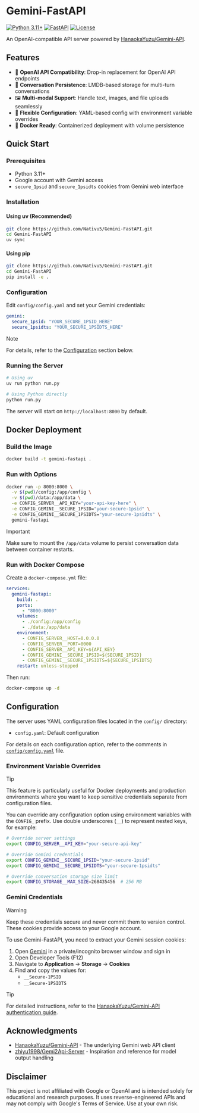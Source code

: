 # Gemini-FastAPI

[![Python 3.11+](https://img.shields.io/badge/python-3.11+-blue.svg)](https://www.python.org/downloads/)
[![FastAPI](https://img.shields.io/badge/FastAPI-0.115+-green.svg)](https://fastapi.tiangolo.com/)
[![License](https://img.shields.io/badge/license-MIT-blue.svg)](LICENSE)

An OpenAI-compatible API server powered by [HanaokaYuzu/Gemini-API](https://github.com/HanaokaYuzu/Gemini-API).

## Features

- 🚀 **OpenAI API Compatibility**: Drop-in replacement for OpenAI API endpoints
- 💾 **Conversation Persistence**: LMDB-based storage for multi-turn conversations
- 🖼️ **Multi-modal Support**: Handle text, images, and file uploads seamlessly
- 🔧 **Flexible Configuration**: YAML-based config with environment variable overrides
- 🐳 **Docker Ready**: Containerized deployment with volume persistence

## Quick Start

### Prerequisites

- Python 3.11+
- Google account with Gemini access
- `secure_1psid` and `secure_1psidts` cookies from Gemini web interface

### Installation

#### Using uv (Recommended)

```bash
git clone https://github.com/Nativu5/Gemini-FastAPI.git
cd Gemini-FastAPI
uv sync
```

#### Using pip

```bash
git clone https://github.com/Nativu5/Gemini-FastAPI.git
cd Gemini-FastAPI
pip install -e .
```

### Configuration

Edit `config/config.yaml` and set your Gemini credentials:
```yaml
gemini:
  secure_1psid: "YOUR_SECURE_1PSID_HERE"
  secure_1psidts: "YOUR_SECURE_1PSIDTS_HERE"
```

> [!NOTE]
> For details, refer to the [Configuration](#configuration-1) section below.

### Running the Server

```bash
# Using uv
uv run python run.py

# Using Python directly
python run.py
```

The server will start on `http://localhost:8000` by default.

## Docker Deployment

### Build the Image

```bash
docker build -t gemini-fastapi .
```

### Run with Options

```bash
docker run -p 8000:8000 \
  -v $(pwd)/config:/app/config \
  -v $(pwd)/data:/app/data \
  -e CONFIG_SERVER__API_KEY="your-api-key-here" \
  -e CONFIG_GEMINI__SECURE_1PSID="your-secure-1psid" \
  -e CONFIG_GEMINI__SECURE_1PSIDTS="your-secure-1psidts" \
  gemini-fastapi
```

> [!IMPORTANT]
> Make sure to mount the `/app/data` volume to persist conversation data between container restarts.

### Run with Docker Compose

Create a `docker-compose.yml` file:

```yaml
services:
  gemini-fastapi:
    build: .
    ports:
      - "8000:8000"
    volumes:
      - ./config:/app/config
      - ./data:/app/data
    environment:
      - CONFIG_SERVER__HOST=0.0.0.0
      - CONFIG_SERVER__PORT=8000
      - CONFIG_SERVER__API_KEY=${API_KEY}
      - CONFIG_GEMINI__SECURE_1PSID=${SECURE_1PSID}
      - CONFIG_GEMINI__SECURE_1PSIDTS=${SECURE_1PSIDTS}
    restart: unless-stopped
```

Then run:

```bash
docker-compose up -d
```

## Configuration

The server uses YAML configuration files located in the `config/` directory:

- `config.yaml`: Default configuration

For details on each configuration option, refer to the comments in [`config/config.yaml`](https://github.com/Nativu5/Gemini-FastAPI/blob/main/config/config.yaml) file.

### Environment Variable Overrides

> [!TIP]
> This feature is particularly useful for Docker deployments and production environments where you want to keep sensitive credentials separate from configuration files. 

You can override any configuration option using environment variables with the `CONFIG_` prefix. Use double underscores (`__`) to represent nested keys, for example:

```bash
# Override server settings
export CONFIG_SERVER__API_KEY="your-secure-api-key"

# Override Gemini credentials
export CONFIG_GEMINI__SECURE_1PSID="your-secure-1psid"
export CONFIG_GEMINI__SECURE_1PSIDTS="your-secure-1psidts"

# Override conversation storage size limit
export CONFIG_STORAGE__MAX_SIZE=268435456  # 256 MB
```

### Gemini Credentials

> [!WARNING]
> Keep these credentials secure and never commit them to version control. These cookies provide access to your Google account.

To use Gemini-FastAPI, you need to extract your Gemini session cookies:

1. Open [Gemini](https://gemini.google.com/) in a private/incognito browser window and sign in
2. Open Developer Tools (F12)
3. Navigate to **Application** → **Storage** → **Cookies**
4. Find and copy the values for:
   - `__Secure-1PSID`
   - `__Secure-1PSIDTS`

> [!TIP]
> For detailed instructions, refer to the [HanaokaYuzu/Gemini-API authentication guide](https://github.com/HanaokaYuzu/Gemini-API?tab=readme-ov-file#authentication).

## Acknowledgments

- [HanaokaYuzu/Gemini-API](https://github.com/HanaokaYuzu/Gemini-API) - The underlying Gemini web API client
- [zhiyu1998/Gemi2Api-Server](https://github.com/zhiyu1998/Gemi2Api-Server) - Inspiration and reference for model output handling

## Disclaimer

This project is not affiliated with Google or OpenAI and is intended solely for educational and research purposes. It uses reverse-engineered APIs and may not comply with Google's Terms of Service. Use at your own risk.
